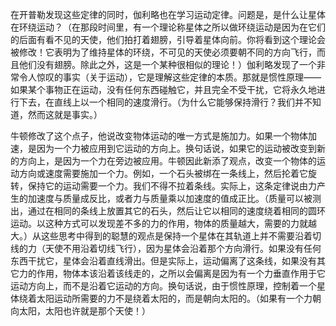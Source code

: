 在开普勒发现这些定律的同时，伽利略也在学习运动定律。问题是，是什么让星体在环绕运动？（在那段时间里，有一个理论称星体之所以做环绕运动是因为在它们的后面有看不见的天使，他们拍打着翅膀，引导着星体向前。你将看到这个理论会被修改！它表明为了维持星体的环绕，不可见的天使必须要朝不同的方向飞行，而且他们没有翅膀。除此之外，这是一个某种很相似的理论！）伽利略发现了一个非常令人惊叹的事实（关于运动），它是理解这些定律的本质。那就是惯性原理——如果某个事物正在运动，没有任何东西碰触它，并且完全不受干扰，它将永久地进行下去，在直线上以一个相同的速度滑行。（为什么它能够保持滑行？我们并不知道，然而这就是事实。）

牛顿修改了这个点子，他说改变物体运动的唯一方式是施加力。如果一个物体加速，是因为一个力被应用到它运动的方向上。换句话说，如果它的运动被改变到新的方向上，是因为一个力在旁边被应用。牛顿因此新添了观点，改变一个物体的运动方向或速度需要施加一个力。例如，一个石头被绑在一条线上，然后抡着它旋转，保持它的运动需要一个力。我们不得不拉着条线。实际上，这条定律说由力产生的加速度与质量成反比，或者力与质量乘以加速度的值成正比。（质量可以被测出，通过在相同的条线上放置其它的石头，然后让它以相同的速度绕着相同的圆环运动。以这种方式可以发现差不多的力的作用，物体的质量越大，需要的力就越大。）从这些思考中得到的聪慧的观点是保持一个星体在其轨道上并不需要沿着切线的力（天使不用沿着切线飞行），因为星体会沿着那个方向滑行。如果没有任何东西干扰它，星体会沿着直线滑出。但是实际上，运动偏离了这条线，如果没有其它力的作用，物体本该沿着该线走的，之所以会偏离是因为有一个力垂直作用于它运动方向上，而不是沿着它运动的方向。换句话说，由于惯性原理，控制着一个星体绕着太阳运动所需要的力不是绕着太阳的，而是朝向太阳的。（如果有一个力朝向太阳，太阳也许就是那个天使！）